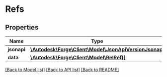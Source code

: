 # Refs

## Properties
Name | Type | Description | Notes
------------ | ------------- | ------------- | -------------
**jsonapi** | [**\Autodesk\Forge\Client\Model\JsonApiVersionJsonapi**](JsonApiVersionJsonapi.md) |  | [optional] 
**data** | [**\Autodesk\Forge\Client\Model\RelRef[]**](RelRef.md) |  | 

[[Back to Model list]](../README.md#documentation-for-models) [[Back to API list]](../README.md#documentation-for-api-endpoints) [[Back to README]](../README.md)


